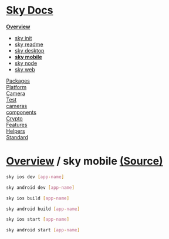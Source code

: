 <!--- This sky mobile was auto-generated using "npx sky readme" --> 

# [Sky Docs](../../README.md)

**[Overview](..%2F..%2Fdocs%2FREADME.md)**   
* [sky init](..%2F..%2Fdocs%2F1.sky-init%2FREADME.md)
* [sky readme](..%2F..%2Fdocs%2F2.sky-readme%2FREADME.md)
* [sky desktop](..%2F..%2Fdocs%2Fsky-desktop%2FREADME.md)
* **[sky mobile](..%2F..%2Fdocs%2Fsky-mobile%2FREADME.md)**
* [sky node](..%2F..%2Fdocs%2Fsky-node%2FREADME.md)
* [sky web](..%2F..%2Fdocs%2Fsky-web%2FREADME.md)
  
[Packages](..%2F..%2F%40pkgs%2FREADME.md)   
[Platform](..%2F..%2F%40platform%2FREADME.md)   
[Camera](..%2F..%2F%5Fexamples%2Fcameras%2FSkyPerspectiveCamera%2Fdocs%2FREADME.md)   
[Test](..%2F..%2F%5Fexamples%2Fcameras%2FSkyPerspectiveCamera%2Ftest%2FREADME.md)   
[cameras](..%2F..%2Fcameras%2FREADME.md)   
[components](..%2F..%2Fcomponents%2FREADME.md)   
[Crypto](..%2F..%2Fcrypto%2FREADME.md)   
[Features](..%2F..%2Ffeatures%2FREADME.md)   
[Helpers](..%2F..%2Fhelpers%2FREADME.md)   
[Standard](..%2F..%2Fstandard%2FREADME.md)   

# [Overview](..%2F..%2Fdocs%2FREADME.md) / sky mobile [(Source)](..%2F..%2Fdocs%2Fsky-mobile%2F)

```sh
sky ios dev [app-name]

```

```sh
sky android dev [app-name]

```

```sh
sky ios build [app-name]

```

```sh
sky android build [app-name]

```

```sh
sky ios start [app-name]

```

```sh
sky android start [app-name]

```